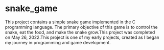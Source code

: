 # snake_game
This project contains a simple snake game implemented in the C programming language. The primary objective of this game is to control the snake, eat the food, and make the snake grow.This project was completed on May 26, 2022.This project is one of my early projects, created as I began my journey in programming and game development.
